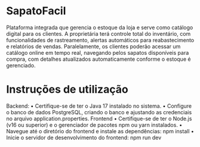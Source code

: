 # SapatoFacil

Plataforma integrada que gerencia o estoque da loja e serve como catálogo digital para os clientes. A proprietária terá controle total do inventário, com funcionalidades de rastreamento, alertas automáticos para reabastecimento e relatórios de vendas. Paralelamente, os clientes poderão acessar um catálogo online em tempo real, navegando pelos sapatos disponíveis para compra, com detalhes atualizados automaticamente conforme o estoque é gerenciado.

# Instruções de utilização
Backend: • Certifique-se de ter o Java 17 instalado no sistema. • Configure o banco de dados PostgreSQL, criando o banco e ajustando as credenciais no arquivo application.properties. Frontend • Certifique-se de ter o Node.js (v16 ou superior) e o gerenciador de pacotes npm ou yarn instalados. • Navegue até o diretório do frontend e instale as dependências: npm install • Inicie o servidor de desenvolvimento do frontend: npm run dev
